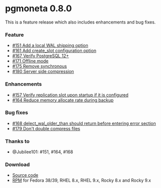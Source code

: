 # pgmoneta 0.8.0

This is a feature release which also includes enhancements and bug fixes.

### Feature

* [#151 Add a local WAL shipping option](https://github.com/pgmoneta/pgmoneta/issues/151)
* [#161 Add create_slot configuration option](https://github.com/pgmoneta/pgmoneta/issues/161)
* [#167 Verify PostgreSQL 12+](https://github.com/pgmoneta/pgmoneta/issues/167)
* [#171 Offline mode](https://github.com/pgmoneta/pgmoneta/issues/171)
* [#175 Remove synchronous](https://github.com/pgmoneta/pgmoneta/issues/175)
* [#180 Server side compression](https://github.com/pgmoneta/pgmoneta/issues/180)

### Enhancements

* [#157 Verify replication slot upon startup if it is configured](https://github.com/pgmoneta/pgmoneta/issues/157)
* [#164 Reduce memory allocate rate during backup](https://github.com/pgmoneta/pgmoneta/issues/164)

### Bug fixes

* [#168 delect_wal_older_than should return before entering error section](https://github.com/pgmoneta/pgmoneta/issues/168)
* [#179 Don't double compress files](https://github.com/pgmoneta/pgmoneta/issues/179)

### Thanks to

* @Jubilee101: #151, #164, #168

### Download

* [Source code](https://github.com/pgmoneta/pgmoneta/releases/download/0.8.0/pgmoneta-0.8.0.tar.gz)
* [RPM](https://yum.postgresql.org) for Fedora 38/39, RHEL 8.x, RHEL 9.x, Rocky 8.x and Rocky 9.x
